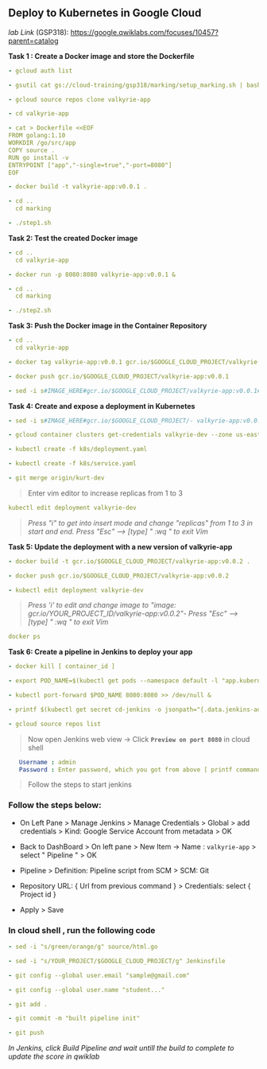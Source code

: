 ## Deploy to Kubernetes in Google Cloud

*lab Link* (GSP318): https://google.qwiklabs.com/focuses/10457?parent=catalog

**Task 1 : Create a Docker image and store the Dockerfile**
```yaml
- gcloud auth list

- gsutil cat gs://cloud-training/gsp318/marking/setup_marking.sh | bash

- gcloud source repos clone valkyrie-app

- cd valkyrie-app

- cat > Dockerfile <<EOF
FROM golang:1.10
WORKDIR /go/src/app
COPY source .
RUN go install -v
ENTRYPOINT ["app","-single=true","-port=8080"]
EOF

- docker build -t valkyrie-app:v0.0.1 .

- cd ..
  cd marking

- ./step1.sh
```

**Task 2: Test the created Docker image**
```yaml 
- cd ..
  cd valkyrie-app

- docker run -p 8080:8080 valkyrie-app:v0.0.1 &

- cd ..
  cd marking

- ./step2.sh
```

**Task 3: Push the Docker image in the Container Repository**
```yaml
- cd ..
  cd valkyrie-app

- docker tag valkyrie-app:v0.0.1 gcr.io/$GOOGLE_CLOUD_PROJECT/valkyrie-app:v0.0.1

- docker push gcr.io/$GOOGLE_CLOUD_PROJECT/valkyrie-app:v0.0.1

- sed -i s#IMAGE_HERE#gcr.io/$GOOGLE_CLOUD_PROJECT/valkyrie-app:v0.0.1#g k8s/deployment.yaml
```

**Task 4: Create and expose a deployment in Kubernetes**
```yaml
- sed -i s#IMAGE_HERE#gcr.io/$GOOGLE_CLOUD_PROJECT/- valkyrie-app:v0.0.1#g k8s/deployment.yaml

- gcloud container clusters get-credentials valkyrie-dev --zone us-east1-d

- kubectl create -f k8s/deployment.yaml

- kubectl create -f k8s/service.yaml

- git merge origin/kurt-dev 
```
> Enter vim editor to increase replicas from 1 to 3
```yaml
kubectl edit deployment valkyrie-dev
```
> *Press "i" to get into insert mode and change "replicas" from 1 to 3 in start and end. Press "Esc" --> [type] " :wq " to exit Vim*

**Task 5: Update the deployment with a new version of valkyrie-app**
```yaml
- docker build -t gcr.io/$GOOGLE_CLOUD_PROJECT/valkyrie-app:v0.0.2 .

- docker push gcr.io/$GOOGLE_CLOUD_PROJECT/valkyrie-app:v0.0.2

- kubectl edit deployment valkyrie-dev
```
> *Press 'i' to edit and change image to "image: gcr.io/YOUR_PROJECT_ID/valkyrie-app:v0.0.2"- Press "Esc" --> [type] " :wq " to exit Vim*
```yaml
docker ps
```

**Task 6: Create a pipeline in Jenkins to deploy your app**
```yaml
- docker kill [ container_id ]

- export POD_NAME=$(kubectl get pods --namespace default -l "app.kubernetes.io/component=jenkins-master" -l "app.kubernetes.io/instance=cd" -o jsonpath="{.items[0].metadata.name}")

- kubectl port-forward $POD_NAME 8080:8080 >> /dev/null &   

- printf $(kubectl get secret cd-jenkins -o jsonpath="{.data.jenkins-admin-password}" | base64 --decode);echo

- gcloud source repos list
```
> Now open Jenkins web view -> Click **`Preview on port 8080`** in cloud shell
```yaml
   Username : admin
   Password : Enter password, which you got from above [ printf command ] 
```
> Follow the steps to start jenkins

### Follow the steps below:

* On Left Pane > Manage Jenkins > Manage Credentials > Global > add credentials > Kind: Google Service Account from metadata > OK

* Back to DashBoard > On left pane > New Item -> Name : `valkyrie-app` > select " Pipeline " > OK

* Pipeline > Definition: Pipeline script from SCM > SCM: Git

* Repository URL: { Url from previous command } > Credentials: select { Project id }

* Apply > Save

### In **cloud shell** , run the following code

```yaml
- sed -i "s/green/orange/g" source/html.go

- sed -i "s/YOUR_PROJECT/$GOOGLE_CLOUD_PROJECT/g" Jenkinsfile

- git config --global user.email "sample@gmail.com"                

- git config --global user.name "student..."                       

- git add .

- git commit -m "built pipeline init"

- git push
```

*In Jenkins, click Build Pipeline and wait untill the build to complete to update the score in qwiklab*